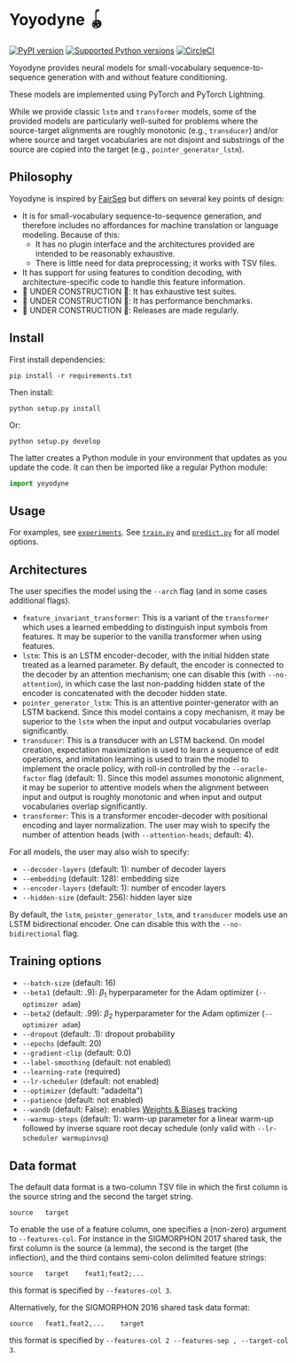 # Yoyodyne 🪀

[![PyPI
version](https://badge.fury.io/py/yoyodyne.svg)](https://pypi.org/project/yoyodyne)
[![Supported Python
versions](https://img.shields.io/pypi/pyversions/yoyodyne.svg)](https://pypi.org/project/yoyodyne)
[![CircleCI](https://circleci.com/gh/CUNY-CL/yoyodyne/tree/master.svg?style=svg&circle-token=37883deeb03d32c8a7b2aa7c34e5143bf514acdd)](https://circleci.com/gh/CUNY-CL/yoyodyne/tree/master)

Yoyodyne provides neural models for small-vocabulary sequence-to-sequence
generation with and without feature conditioning.

These models are implemented using PyTorch and PyTorch Lightning.

While we provide classic `lstm` and `transformer` models, some of the provided
models are particularly well-suited for problems where the source-target
alignments are roughly monotonic (e.g., `transducer`) and/or where source and
target vocabularies are not disjoint and substrings of the source are copied
into the target (e.g., `pointer_generator_lstm`).

## Philosophy

Yoyodyne is inspired by [FairSeq](https://github.com/facebookresearch/fairseq)
but differs on several key points of design:

-   It is for small-vocabulary sequence-to-sequence generation, and therefore
    includes no affordances for machine translation or language modeling.
    Because of this:
    -   It has no plugin interface and the architectures provided are intended
        to be reasonably exhaustive.
    -   There is little need for data preprocessing; it works with TSV files.
-   It has support for using features to condition decoding, with
    architecture-specific code to handle this feature information.
-   🚧 UNDER CONSTRUCTION 🚧: It has exhaustive test suites.
-   🚧 UNDER CONSTRUCTION 🚧: It has performance benchmarks.
-   🚧 UNDER CONSTRUCTION 🚧: Releases are made regularly.

## Install

First install dependencies:

    pip install -r requirements.txt

Then install:

    python setup.py install

Or:

    python setup.py develop

The latter creates a Python module in your environment that updates as you
update the code. It can then be imported like a regular Python module:

```python
import yoyodyne
```

## Usage

For examples, see [`experiments`](experiments). See
[`train.py`](yoyodyne/train.py) and [`predict.py`](yoyodyne/predict.py) for all
model options.

## Architectures

The user specifies the model using the `--arch` flag (and in some cases
additional flags).

-   `feature_invariant_transformer`: This is a variant of the `transformer`
    which uses a learned embedding to distinguish input symbols from features.
    It may be superior to the vanilla transformer when using features.
-   `lstm`: This is an LSTM encoder-decoder, with the initial hidden state
    treated as a learned parameter. By default, the encoder is connected to the
    decoder by an attention mechanism; one can disable this (with
    `--no-attention`), in which case the last non-padding hidden state of the
    encoder is concatenated with the decoder hidden state.
-   `pointer_generator_lstm`: This is an attentive pointer-generator with an
    LSTM backend. Since this model contains a copy mechanism, it may be superior
    to the `lstm` when the input and output vocabularies overlap significantly.
-   `transducer`: This is a transducer with an LSTM backend. On model creation,
    expectation maximization is used to learn a sequence of edit operations, and
    imitation learning is used to train the model to implement the oracle
    policy, with roll-in controlled by the `--oracle-factor` flag (default: 1).
    Since this model assumes monotonic alignment, it may be superior to
    attentive models when the alignment between input and output is roughly
    monotonic and when input and output vocabularies overlap significantly.
-   `transformer`: This is a transformer encoder-decoder with positional
    encoding and layer normalization. The user may wish to specify the number of
    attention heads (with `--attention-heads`; default: 4).

For all models, the user may also wish to specify:

-   `--decoder-layers` (default: 1): number of decoder layers
-   `--embedding` (default: 128): embedding size
-   `--encoder-layers` (default: 1): number of encoder layers
-   `--hidden-size` (default: 256): hidden layer size

By default, the `lstm`, `pointer_generator_lstm`, and `transducer` models use an
LSTM bidirectional encoder. One can disable this with the `--no-bidirectional`
flag.

## Training options

-   `--batch-size` (default: 16)
-   `--beta1` (default: .9): $\beta_1$ hyperparameter for the Adam optimizer
    (`--optimizer adam`)
-   `--beta2` (default: .99): $\beta_2$ hyperparameter for the Adam optimizer
    (`--optimizer adam`)
-   `--dropout` (default: .1): dropout probability
-   `--epochs` (default: 20)
-   `--gradient-clip` (default: 0.0)
-   `--label-smoothing` (default: not enabled)
-   `--learning-rate` (required)
-   `--lr-scheduler` (default: not enabled)
-   `--optimizer` (default: "adadelta")
-   `--patience` (default: not enabled)
-   `--wandb` (default: False): enables [Weights &
    Biases](https://wandb.ai/site) tracking
-   `--warmup-steps` (default: 1): warm-up parameter for a linear warm-up
    followed by inverse square root decay schedule (only valid with
    `--lr-scheduler warmupinvsq`)

## Data format

The default data format is a two-column TSV file in which the first column is
the source string and the second the target string.

    source   target

To enable the use of a feature column, one specifies a (non-zero) argument to
`--features-col`. For instance in the SIGMORPHON 2017 shared task, the first
column is the source (a lemma), the second is the target (the inflection), and
the third contains semi-colon delimited feature strings:

    source   target    feat1;feat2;...

this format is specified by `--features-col 3`.

Alternatively, for the SIGMORPHON 2016 shared task data format:

    source   feat1,feat2,...    target

this format is specified by `--features-col 2 --features-sep , --target-col 3`.
